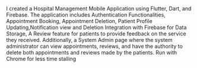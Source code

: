I created a Hospital Management Mobile Application using Flutter, Dart, and Firebase. The 
application includes Authentication Functionalities, Appointment Booking, 
Appointment Deletion, Patient Profile Updating,Notification view and Deletion Integration with Firebase for Data Storage, A 
Review feature for patients to provide feedback on the service they received. Additionally, 
a System Admin page where the system administrator can view appointments, 
reviews, and have the authority to delete both appointments and reviews made by the patients.
Run with Chrome for less time stalling
